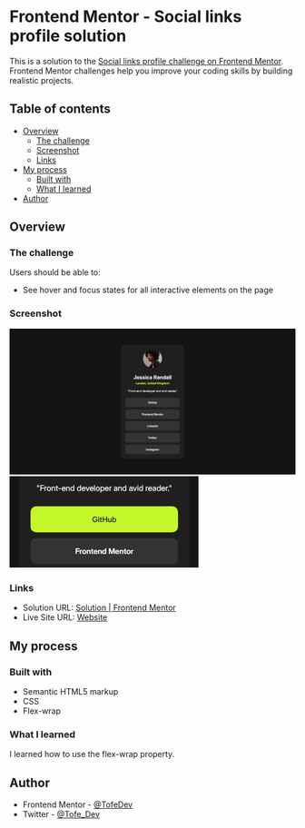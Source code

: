 # Frontend Mentor - Social links profile solution

This is a solution to the [Social links profile challenge on Frontend Mentor](https://www.frontendmentor.io/challenges/social-links-profile-UG32l9m6dQ). Frontend Mentor challenges help you improve your coding skills by building realistic projects.

## Table of contents

- [Overview](#overview)
  - [The challenge](#the-challenge)
  - [Screenshot](#screenshot)
  - [Links](#links)
- [My process](#my-process)
  - [Built with](#built-with)
  - [What I learned](#what-i-learned)
- [Author](#author)

## Overview

### The challenge

Users should be able to:

- See hover and focus states for all interactive elements on the page

### Screenshot

![Website](./design/Screenshot%20Finished%20Page.png)
![Hover Button](./design/Hover%20Screenshot.png)

### Links

- Solution URL: [Solution | Frontend Mentor](https://www.frontendmentor.io/solutions/profile-social-media-links-Xgt3KeNgNW)
- Live Site URL: [Website](https://tofedev.github.io/profile-challenge/)

## My process

### Built with

- Semantic HTML5 markup
- CSS
- Flex-wrap

### What I learned

I learned how to use the flex-wrap property.

## Author

- Frontend Mentor - [@TofeDev](https://www.frontendmentor.io/profile/TofeDev)
- Twitter - [@Tofe_Dev](https://www.twitter.com/Tofe_Dev)
